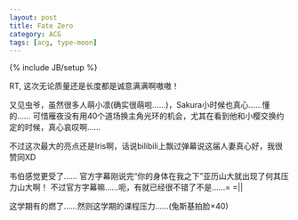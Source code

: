 ```yaml
---
layout: post
title: Fate Zero
category: ACG
tags: [acg, type-moon]
---
```

{% include JB/setup %}

RT, 这次无论质量还是长度都是诚意满满啊嗷嗷！

又见虫爷，虽然很多人萌小凛(确实很萌啦……)，Sakura小时候也真心……懂的……
可惜雁夜没有用40个道场换主角光环的机会，尤其在看到他和小樱交换约定的时候，真心哀叹啊……

不过这次最大的亮点还是Iris啊，话说bilibili上飘过弹幕说这届人妻真心好，我很赞同XD

韦伯感觉更受了……
官方字幕刚说完&ldquo;你的身体在我之下&rdquo;亚历山大就出现了何其压力山大啊！
不过官方字幕嘛……呃，有就已经很不错了不是……= =||

这学期有的燃了……然则这学期的课程压力……(兔斯基拍脸&times;40)

